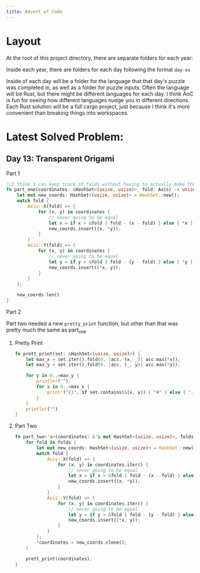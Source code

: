 ```yaml
---
title: Advent of Code
---
```


# Layout

At the root of this project directory, there are separate folders for
each year:

Inside each year, there are folders for each day following the format
`day-xx`

Inside of each day will be a folder for the language that that day's
puzzle was completed in, as well as a folder for puzzle inputs. Often
the language will be Rust, but there might be different languages for
each day. I think AoC is fun for seeing how different languages nudge
you in different directions. Each Rust solution will be a full cargo
project, just because I think it's more convenient than breaking things
into workspaces.

# Latest Solved Problem:

## Day 13: Transparent Origami

Part 1

``` rust
//I think I can keep track of folds without having to actually make the 2d array
fn part_one(coordinates: &HashSet<(usize, usize)>, fold: Axis) -> usize {
    let mut new_coords: HashSet<(usize, usize)> = HashSet::new();
    match fold {
        Axis::X(fold) => {
            for (x, y) in coordinates {
                // never going to be equal
                let x = if x > &fold { fold - (x - fold) } else { *x };
                new_coords.insert((x, *y));
            }
        }
        Axis::Y(fold) => {
            for (x, y) in coordinates {
                // never going to be equal
                let y = if y > &fold { fold - (y - fold) } else { *y };
                new_coords.insert((*x, y));
            }
        }
    };

    new_coords.len()
}
```

Part 2

Part two needed a new `pretty_print` function, but other than that was
pretty much the same as part<sub>one</sub>

1.  Pretty Print

    ``` rust
    fn prett_print(set: &HashSet<(usize, usize)>) {
        let max_x = set.iter().fold(0, |acc, (x, _)| acc.max(*x));
        let max_y = set.iter().fold(0, |acc, (_, y)| acc.max(*y));

        for y in 0..=max_y {
            println!("");
            for x in 0..=max_x {
                print!("{}", if set.contains(&(x, y)) { "#" } else { "." });
            }
        }
        println!("")
    }
    ```

2.  Part Two

    ``` rust
    fn part_two<'a>(coordinates: &'a mut HashSet<(usize, usize)>, folds: Vec<Axis>) {
        for fold in folds {
            let mut new_coords: HashSet<(usize, usize)> = HashSet::new();
            match fold {
                Axis::X(fold) => {
                    for (x, y) in coordinates.iter() {
                        // never going to be equal
                        let x = if x > &fold { fold - (x - fold) } else { *x };
                        new_coords.insert((x, *y));
                    }
                }
                Axis::Y(fold) => {
                    for (x, y) in coordinates.iter() {
                        // never going to be equal
                        let y = if y > &fold { fold - (y - fold) } else { *y };
                        new_coords.insert((*x, y));
                    }
                }
            };
            *coordinates = new_coords.clone();
        }

        prett_print(coordinates);
    }
    ```
